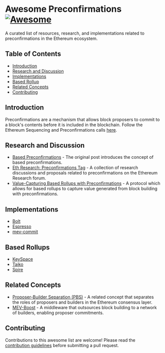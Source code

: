 # Awesome Preconfirmations [![Awesome](https://awesome.re/badge.svg)](https://awesome.re)

A curated list of resources, research, and implementations related to preconfirmations in the Ethereum ecosystem.

## Table of Contents
- [Introduction](#introduction)
- [Research and Discussion](#research-and-discussion)
- [Implementations](#implementations)
- [Based Rollup](#based-rollups)
- [Related Concepts](#related-concepts)
- [Contributing](#contributing)

## Introduction
Preconfirmations are a mechanism that allows block proposers to commit to a block's contents before it is included in the blockchain. Follow the Ethereum Sequencing and Preconfirmations calls [here](https://www.youtube.com/watch?v=jrm4ZUoj9xY&list=PLJqWcTqh_zKHDFarAcF29QfdMlUpReZrR).

## Research and Discussion
- [Based Preconfirmations](https://ethresear.ch/t/based-preconfirmations/17353) - The original post introduces the concept of based preconfirmations.
- [Eth Research: Preconfirmations Tag](https://ethresear.ch/tag/preconfirmations) - A collection of research discussions and proposals related to preconfirmations on the Ethereum Research forum.
- [Value-Capturing Based Rollups with Preconfirmations](https://collective.flashbots.net/t/value-capturing-based-rollups-with-based-preconfirmations/2884) - A protocol which allows for based rollups to capture value generated from block building with preconfirmations.

## Implementations
- [Bolt](https://chainbound.github.io/bolt-docs/)
- [Espresso](https://docs.espressosys.com/sequencer)
- [mev-commit](https://docs.primev.xyz/)

## Based Rollups
- [KeySpace](https://docs.key.space/)
- [Taiko](https://docs.taiko.xyz/)
- [Spire](https://www.spire.dev/)

## Related Concepts
- [Proposer-Builder Separation (PBS)](https://github.com/ethereum/builder-specs) - A related concept that separates the roles of proposers and builders in the Ethereum consensus layer.
- [MEV-Boost](https://boost.flashbots.net/) - A middleware that outsources block building to a network of builders, enabling proposer commitments.

## Contributing
Contributions to this awesome list are welcome! Please read the [contribution guidelines](CONTRIBUTING.md) before submitting a pull request.
